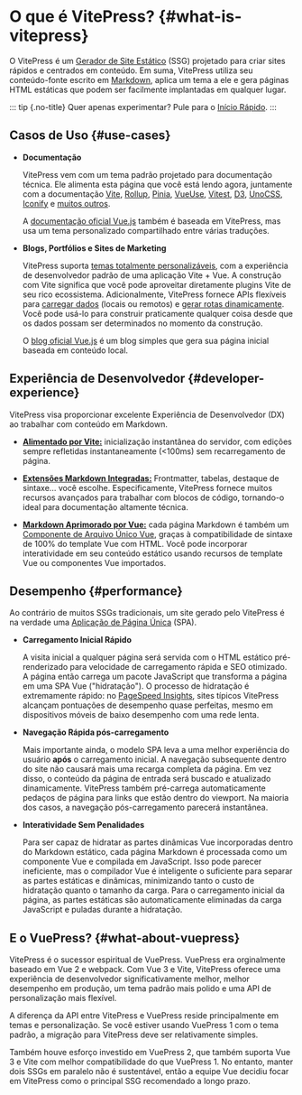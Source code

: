 # O que é VitePress? {#what-is-vitepress}

O VitePress é um [Gerador de Site Estático](https://en.wikipedia.org/wiki/Static_site_generator) (SSG) projetado para criar sites rápidos e centrados em conteúdo. Em suma, VitePress utiliza seu conteúdo-fonte escrito em [Markdown](https://en.wikipedia.org/wiki/Markdown), aplica um tema a ele e gera páginas HTML estáticas que podem ser facilmente implantadas em qualquer lugar.

::: tip {.no-title}
Quer apenas experimentar? Pule para o [Início Rápido](./getting-started).
:::

## Casos de Uso {#use-cases}

- **Documentação**

  VitePress vem com um tema padrão projetado para documentação técnica. Ele alimenta esta página que você está lendo agora, juntamente com a documentação [Vite](https://vitejs.dev/), [Rollup](https://rollupjs.org/), [Pinia](https://pinia.vuejs.org/), [VueUse](https://vueuse.org/), [Vitest](https://vitest.dev/), [D3](https://d3js.org/), [UnoCSS](https://unocss.dev/), [Iconify](https://iconify.design/) e [muitos outros](https://github.com/search?q=/"vitepress":+/+language:json&type=code).

  A [documentação oficial Vue.js](https://vuejs.org/) também é baseada em VitePress, mas usa um tema personalizado compartilhado entre várias traduções.

- **Blogs, Portfólios e Sites de Marketing**

  VitePress suporta [temas totalmente personalizáveis](./custom-theme), com a experiência de desenvolvedor padrão de uma aplicação Vite + Vue. A construção com Vite significa que você pode aproveitar diretamente plugins Vite de seu rico ecossistema. Adicionalmente, VitePress fornece APIs flexíveis para [carregar dados](./data-loading) (locais ou remotos) e [gerar rotas dinamicamente](./routing#dynamic-routes). Você pode usá-lo para construir praticamente qualquer coisa desde que os dados possam ser determinados no momento da construção.

  O [blog oficial Vue.js](https://blog.vuejs.org/) é um blog simples que gera sua página inicial baseada em conteúdo local.

## Experiência de Desenvolvedor {#developer-experience}

VitePress visa proporcionar excelente Experiência de Desenvolvedor (DX) ao trabalhar com conteúdo em Markdown.

- **[Alimentado por Vite:](https://vitejs.dev/)** inicialização instantânea do servidor, com edições sempre refletidas instantaneamente (<100ms) sem recarregamento de página.

- **[Extensões Markdown Integradas:](./markdown)** Frontmatter, tabelas, destaque de sintaxe... você escolhe. Especificamente, VitePress fornece muitos recursos avançados para trabalhar com blocos de código, tornando-o ideal para documentação altamente técnica.

- **[Markdown Aprimorado por Vue:](./using-vue)** cada página Markdown é também um [Componente de Arquivo Único Vue](https://pt.vuejs.org/guide/scaling-up/sfc.html), graças à compatibilidade de sintaxe de 100% do template Vue com HTML. Você pode incorporar interatividade em seu conteúdo estático usando recursos de template Vue ou componentes Vue importados.

## Desempenho {#performance}

Ao contrário de muitos SSGs tradicionais, um site gerado pelo VitePress é na verdade uma [Aplicação de Página Única](https://en.wikipedia.org/wiki/Single-page_application) (SPA).

- **Carregamento Inicial Rápido**

  A visita inicial a qualquer página será servida com o HTML estático pré-renderizado para velocidade de carregamento rápida e SEO otimizado. A página então carrega um pacote JavaScript que transforma a página em uma SPA Vue ("hidratação"). O processo de hidratação é extremamente rápido: no [PageSpeed Insights](https://pagespeed.web.dev/report?url=https%3A%2F%2Fvitepress.dev%2F), sites típicos VitePress alcançam pontuações de desempenho quase perfeitas, mesmo em dispositivos móveis de baixo desempenho com uma rede lenta.

- **Navegação Rápida pós-carregamento**

  Mais importante ainda, o modelo SPA leva a uma melhor experiência do usuário **após** o carregamento inicial. A navegação subsequente dentro do site não causará mais uma recarga completa da página. Em vez disso, o conteúdo da página de entrada será buscado e atualizado dinamicamente. VitePress também pré-carrega automaticamente pedaços de página para links que estão dentro do viewport. Na maioria dos casos, a navegação pós-carregamento parecerá instantânea.

- **Interatividade Sem Penalidades**

  Para ser capaz de hidratar as partes dinâmicas Vue incorporadas dentro do Markdown estático, cada página Markdown é processada como um componente Vue e compilada em JavaScript. Isso pode parecer ineficiente, mas o compilador Vue é inteligente o suficiente para separar as partes estáticas e dinâmicas, minimizando tanto o custo de hidratação quanto o tamanho da carga. Para o carregamento inicial da página, as partes estáticas são automaticamente eliminadas da carga JavaScript e puladas durante a hidratação.

## E o VuePress? {#what-about-vuepress}

VitePress é o sucessor espiritual de VuePress. VuePress era orginalmente baseado em Vue 2 e webpack. Com Vue 3 e Vite, VitePress oferece uma experiência de desenvolvedor significativamente melhor, melhor desempenho em produção, um tema padrão mais polido e uma API de personalização mais flexível.

A diferença da API entre VitePress e VuePress reside principalmente em temas e personalização. Se você estiver usando VuePress 1 com o tema padrão, a migração para VitePress deve ser relativamente simples.

Também houve esforço investido em VuePress 2, que também suporta Vue 3 e Vite com melhor compatibilidade do que VuePress 1. No entanto, manter dois SSGs em paralelo não é sustentável, então a equipe Vue decidiu focar em VitePress como o principal SSG recomendado a longo prazo.
